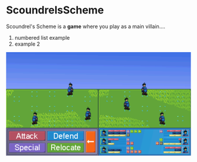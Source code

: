 # ScoundrelsScheme
Scoundrel's Scheme is a **game** where you play as a main villain....

   1. numbered list example
   2. example 2

   ![gif of battlefield](Battlefield.gif)

